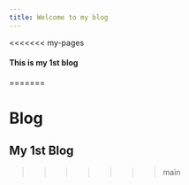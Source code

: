 ```yaml
---
title: Welcome to my blog
---
```


<<<<<<< my-pages
#### This is my 1st blog
=======
# Blog
## My 1st Blog
>>>>>>> main